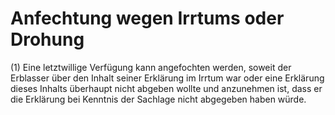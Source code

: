 # Anfechtung wegen Irrtums oder Drohung

(1) Eine letztwillige Verfügung kann angefochten werden, soweit der Erblasser über den Inhalt seiner Erklärung im Irrtum war oder eine Erklärung dieses Inhalts überhaupt nicht abgeben wollte und anzunehmen ist, dass er die Erklärung bei Kenntnis der Sachlage nicht abgegeben haben würde.